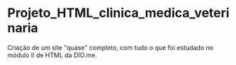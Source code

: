 # Projeto_HTML_clinica_medica_veterinaria
Criação de um site "quase" completo, com tudo o que foi estudado no módulo II de HTML da DIO.me.
